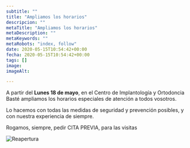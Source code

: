 ```yaml
---
subtitle: ""
title: "Ampliamos los horarios"
descripcion: ""
metaTitle: "Ampliamos los horarios"
metaDescription: ""
metaKeywords: ""
metaRobots: "index, follow"
date: 2020-05-15T10:54:42+00:00
fecha: 2020-05-15T10:54:42+00:00
tags: []
image: 
imageAlt: 

---
```




A partir del **Lunes 18 de mayo**, en el Centro de Implantología y Ortodoncia Basté ampliamos los horarios especiales de atención a todos vosotros. 

Lo hacemos con todas las medidas de seguridad y prevención posibles, y con nuestra experiencia de siempre.

Rogamos, siempre, pedir CITA PREVIA, para las visitas

![Reapertura](https://centredentalbaste.com/wp-content/uploads/2020/05/Reapertura-castellano-2.png)
